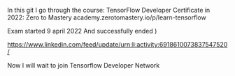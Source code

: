 In this git I go through the course:
TensorFlow Developer Certificate in 2022: Zero to Mastery
academy.zerotomastery.io/p/learn-tensorflow

Exam started 9 april 2022
And successfully ended )

https://www.linkedin.com/feed/update/urn:li:activity:6918610073837547520/

Now I will wait to join Tensorflow Developer Network
